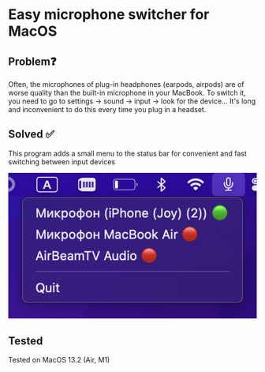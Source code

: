 # Easy microphone switcher for MacOS

## Problem❓
Often, the microphones of plug-in headphones (earpods, airpods) are of worse quality than the built-in microphone in your MacBook. To switch it, you need to go to settings -> sound -> input -> look for the device...
It's long and inconvenient to do this every time you plug in a headset. 

## Solved ✅
This program adds a small menu to the status bar for convenient and fast switching between input devices

![Пример](images/example.png)

## Tested
Tested on MacOS 13.2 (Air, M1)